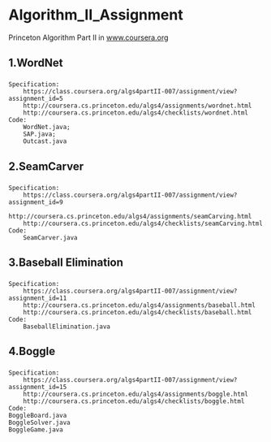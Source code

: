 # Algorithm_II_Assignment
Princeton Algorithm Part II in www.coursera.org
## 1.WordNet
###
	Specification:
		https://class.coursera.org/algs4partII-007/assignment/view?assignment_id=5
		http://coursera.cs.princeton.edu/algs4/assignments/wordnet.html
		http://coursera.cs.princeton.edu/algs4/checklists/wordnet.html
	Code:
        WordNet.java;
        SAP.java;
        Outcast.java
        
## 2.SeamCarver
###
	Specification:
		https://class.coursera.org/algs4partII-007/assignment/view?assignment_id=9
		http://coursera.cs.princeton.edu/algs4/assignments/seamCarving.html
		http://coursera.cs.princeton.edu/algs4/checklists/seamCarving.html
	Code:
        SeamCarver.java
        
## 3.Baseball Elimination
###
	Specification:
		https://class.coursera.org/algs4partII-007/assignment/view?assignment_id=11
		http://coursera.cs.princeton.edu/algs4/assignments/baseball.html
		http://coursera.cs.princeton.edu/algs4/checklists/baseball.html
	Code:
        BaseballElimination.java

## 4.Boggle
###
	Specification:
		https://class.coursera.org/algs4partII-007/assignment/view?assignment_id=15
		http://coursera.cs.princeton.edu/algs4/assignments/boggle.html
		http://coursera.cs.princeton.edu/algs4/checklists/boggle.html
	Code:
	BoggleBoard.java
	BoggleSolver.java
	BoggleGame.java
